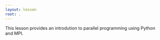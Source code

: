 ```yaml
---
layout: lesson
root: .
---
```

This lesson provides an introdution to parallel programming using Python and MPI.


